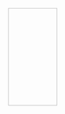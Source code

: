 <div>
  <img width=100 height=200 href="https://user-images.githubusercontent.com/65887526/196857663-e0a47fd8-8fdb-4ec0-9a6b-fbc24f2a7e8b.gif">
  </div>
